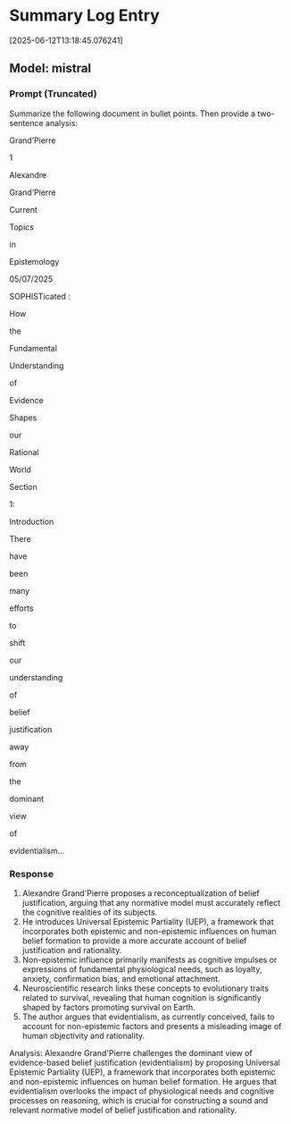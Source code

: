 # Summary Log Entry

[2025-06-12T13:18:45.076241]
## Model: mistral
### Prompt (Truncated)
Summarize the following document in bullet points. Then provide a two-sentence analysis:

Grand’Pierre
 
1
 
Alexandre
 
Grand’Pierre
 
Current
 
Topics
 
in
 
Epistemology
 
05/07/2025
 
 
 
 
 
SOPHISTicated
:
 
How
 
the
 
Fundamental
 
Understanding
 
of
 
Evidence
 
Shapes
 
our
 
Rational
 
World
 
 
 
Section
 
1:
 
Introduction
 
There
 
have
 
been
 
many
 
efforts
 
to
 
shift
 
our
 
understanding
 
of
 
belief
 
justification
 
away
 
from
 
the
 
dominant
 
view
 
of
 
evidentialism...
### Response
1. Alexandre Grand'Pierre proposes a reconceptualization of belief justification, arguing that any normative model must accurately reflect the cognitive realities of its subjects.
2. He introduces Universal Epistemic Partiality (UEP), a framework that incorporates both epistemic and non-epistemic influences on human belief formation to provide a more accurate account of belief justification and rationality.
3. Non-epistemic influence primarily manifests as cognitive impulses or expressions of fundamental physiological needs, such as loyalty, anxiety, confirmation bias, and emotional attachment.
4. Neuroscientific research links these concepts to evolutionary traits related to survival, revealing that human cognition is significantly shaped by factors promoting survival on Earth.
5. The author argues that evidentialism, as currently conceived, fails to account for non-epistemic factors and presents a misleading image of human objectivity and rationality.

Analysis: Alexandre Grand'Pierre challenges the dominant view of evidence-based belief justification (evidentialism) by proposing Universal Epistemic Partiality (UEP), a framework that incorporates both epistemic and non-epistemic influences on human belief formation. He argues that evidentialism overlooks the impact of physiological needs and cognitive processes on reasoning, which is crucial for constructing a sound and relevant normative model of belief justification and rationality.